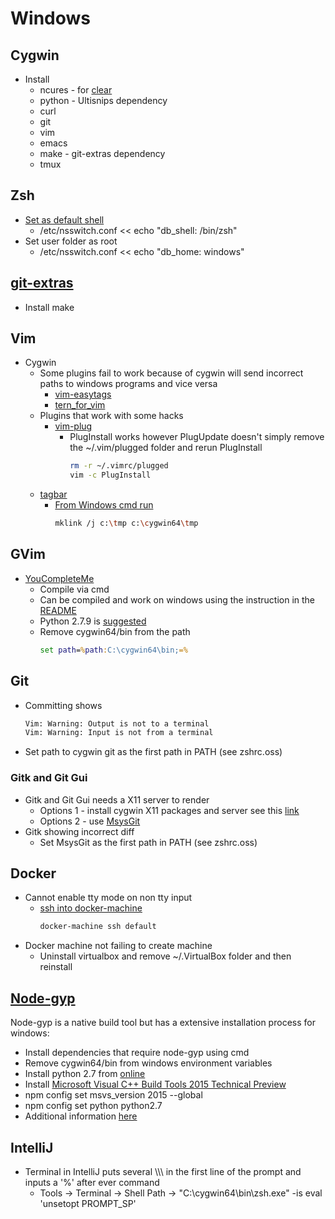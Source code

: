 # Windows

## Cygwin
* Install
  * ncures - for [clear](http://stackoverflow.com/a/11249071)
  * python - Ultisnips dependency
  * curl
  * git
  * vim
  * emacs
  * make - git-extras dependency
  * tmux

## Zsh
* [Set as default shell](https://cygwin.com/cygwin-ug-net/ntsec.html#ntsec-mapping-nsswitch)
  * /etc/nsswitch.conf << echo "db_shell: /bin/zsh"
* Set user folder as root
  * /etc/nsswitch.conf << echo "db_home: windows"

## [git-extras](https://github.com/tj/git-extras)
* Install make

## Vim
* Cygwin
  * Some plugins fail to work because of cygwin will send incorrect paths to
    windows programs and vice versa
    * [vim-easytags](https://github.com/xolox/vim-easytags)
    * [tern_for_vim](https://github.com/ternjs/tern_for_vim)
  * Plugins that work with some hacks
    * [vim-plug](https://github.com/junegunn/vim-plug)
      * PlugInstall works however PlugUpdate doesn't simply remove the
        ~/.vim/plugged folder and rerun PlugInstall
          ```bash
          rm -r ~/.vimrc/plugged
          vim -c PlugInstall
          ```
  * [tagbar](https://github.com/majutsushi/tagbar)
    * [From Windows cmd run](https://github.com/majutsushi/tagbar/issues/260#issuecomment-135898610)
        ```bash
        mklink /j c:\tmp c:\cygwin64\tmp
        ```

## GVim
* [YouCompleteMe](https://github.com/Valloric/YouCompleteMe)
  * Compile via cmd
  * Can be compiled and work on windows using the instruction in the
    [README](https://github.com/Valloric/YouCompleteMe#windows-installation)
  * Python 2.7.9 is
    [suggested](http://stackoverflow.com/questions/32025090/vim-for-windows-python-doesnt-load-properly-crashes)
  * Remove cygwin64/bin from the path
      ```cmd
      set path=%path:C:\cygwin64\bin;=%
      ```

## Git
* Committing shows
    ```bash
    Vim: Warning: Output is not to a terminal
    Vim: Warning: Input is not from a terminal
    ```
* Set path to cygwin git as the first path in PATH (see zshrc.oss)

### Gitk and Git Gui
* Gitk and Git Gui needs a X11 server to render
  * Options 1 - install cygwin X11 packages and server see this [link](http://stackoverflow.com/questions/9393462/cannot-launch-git-gui-using-cygwin-on-windows/9418800#9418800)
  * Options 2 - use [MsysGit](https://git-for-windows.github.io/)
* Gitk showing incorrect diff
  * Set MsysGit as the first path in PATH (see zshrc.oss)

## Docker
* Cannot enable tty mode on non tty input
  * [ssh into docker-machine](https://github.com/docker/docker/issues/12469#issuecomment-138426213)
      ```bash
      docker-machine ssh default
      ```
* Docker machine not failing to create machine
  * Uninstall virtualbox and remove ~/.VirtualBox folder and then reinstall

## [Node-gyp](https://github.com/nodejs/node-gyp)
Node-gyp is a native build tool but has a extensive installation process for windows:
* Install dependencies that require node-gyp using cmd
* Remove cygwin64/bin from windows environment variables
* Install python 2.7 from [online](https://www.python.org/downloads/)
* Install [Microsoft Visual C++ Build Tools 2015 Technical Preview](http://www.microsoft.com/en-us/download/details.aspx?id=49983)
* npm config set msvs_version 2015 --global
* npm config set python python2.7
* Additional information [here](https://github.com/nodejs/node-gyp/issues/629#issuecomment-153196245)

## IntelliJ
* Terminal in IntelliJ puts several \\\\\\ in the first line of the prompt and
  inputs a '%' after ever command
  * Tools -> Terminal -> Shell Path -> "C:\cygwin64\bin\zsh.exe" -is eval 'unsetopt PROMPT_SP'
